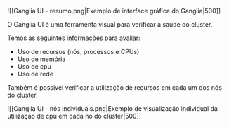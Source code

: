
![[Ganglia UI - resumo.png|Exemplo de interface gráfica do Ganglia|500]]

O Ganglia UI é uma ferramenta visual para verificar a saúde do cluster.

Temos as seguintes informações para avaliar:

- Uso de recursos (nós, processos e CPUs)
- Uso de memória
- Uso de cpu
- Uso de rede

Também é possível verificar a utilização de recursos em cada um dos nós do cluster.

![[Ganglia UI - nós individuais.png|Exemplo de visualização individual da utilização de cpu em cada nó do cluster|500]]
